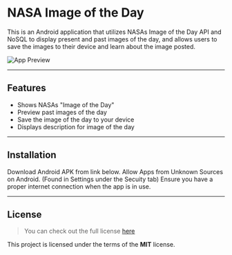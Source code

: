 NASA Image of the Day
============

This is an Android application that utilizes NASAs Image of the Day API and NoSQL to display present and past images of the day, and allows users to save the images to their device and learn about the image posted.

![App Preview](https://www.youtube.com/watch?v=F9_eUSd3F-0&ab_channel=RyanMaidment)

---

## Features
- Shows NASAs "Image of the Day"
- Preview past images of the day
- Save the image of the day to your device
- Displays description for image of the day

---

## Installation
Download Android APK from link below.
Allow Apps from Unknown Sources on Android. (Found in Settings under the Secuity tab)
Ensure you have a proper internet connection when the app is in use.

---

## License
>You can check out the full license [here](https://github.com/RyanMaidment/NASAImageOfTheDay/blob/master/LICENSE)

This project is licensed under the terms of the **MIT** license.
